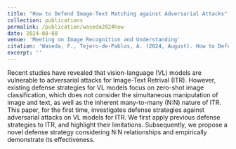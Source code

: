 ```yaml
---
title: "How to Defend Image-Text Matching against Adversarial Attacks"
collection: publications
permalink: /publication/waseda2024how
date: 2024-08-08
venue: 'Meeting on Image Recognition and Understanding'
citation: 'Waseda, F., Tejero-de-Pablos, A. (2024, August). How to Defend Image-Text Matching against Adversarial Attacks. In Meeting on Image Recognition and Understanding.'
excerpt: ''
---
```

Recent studies have revealed that vision-language (VL) models are vulnerable to adversarial attacks for Image-Text Retrival (ITR). However, existing defense strategies for VL models focus on zero-shot image classification, which does not consider the simultaneous manipulation of image and text, as well as the inherent many-to-many (N:N) nature of ITR. This paper, for the first time, investigates defense strategies against adversarial attacks on VL models for ITR. We first apply previous defense strategies to ITR, and highlight their limitations. Subsequently, we propose a novel defense strategy considering N:N relationships and empirically demonstrate its effectiveness.